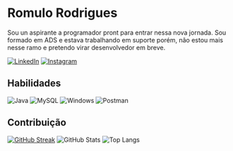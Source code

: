 #  Romulo Rodrigues
Sou un aspirante a programador pront para entrar nessa nova jornada. 
Sou formado em ADS e estava trabalhando em suporte porém, não estou mais nesse ramo e pretendo virar desenvolvedor em breve.

[![LinkedIn](https://img.shields.io/badge/LinkedIn-0077B5?style=for-the-badge&logo=linkedin&logoColor=white)](https://www.linkedin.com/in/romulo-rodrigues-8a932a190)
[![Instagram](https://img.shields.io/badge/-Instagram-%23E4405F?style=for-the-badge&logo=instagram&logoColor=white)](https://www.instagram.com/rromulo.7/)

## Habilidades

![Java](https://img.shields.io/badge/java-%23ED8B00.svg?style=for-the-badge&logo=openjdk&logoColor=white)
![MySQL](https://img.shields.io/badge/MySQL-00000F?style=for-the-badge&logo=mysql&logoColor=white)
![Windows](https://img.shields.io/badge/Windows-000?style=for-the-badge&logo=windows&logoColor=2CA5E0)
![Postman](https://img.shields.io/badge/Postman-FF6C37.svg?style=for-the-badge&logo=Postman&logoColor=white)

## Contribuição
[![GitHub Streak](https://streak-stats.demolab.com/?user=RAR27&theme=bear&background=000&border=30A3DC&dates=FFF)](https://git.io/streak-stats)
![GitHub Stats](https://github-readme-stats.vercel.app/api?username=RAR27&theme=transparent&bg_color=000&border_color=30A3DC&show_icons=true&icon_color=30A3DC&title_color=E94D5F&text_color=FFF)
![Top Langs](https://github-readme-stats-git-masterrstaa-rickstaa.vercel.app/api/top-langs/?username=RAR27&bg_color=000&border_color=30A3DC&title_color=E94D5F&text_color=FFF)


